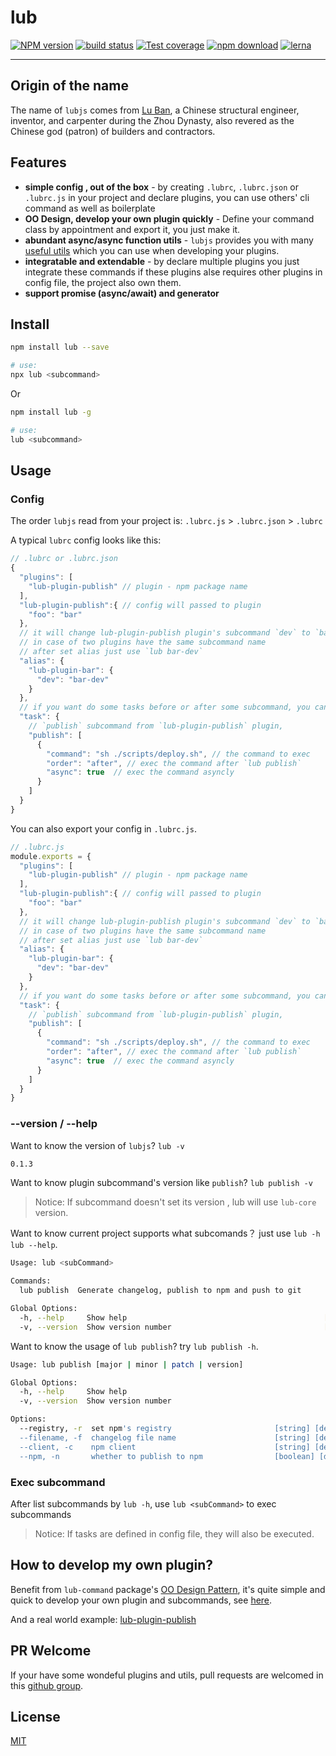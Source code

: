 # lub

[![NPM version][npm-image]][npm-url]
[![build status][travis-image]][travis-url] 
[![Test coverage][codecov-image]][codecov-url] 
[![npm download][download-image]][download-url]
[![lerna](https://img.shields.io/badge/maintained%20with-lerna-cc00ff.svg)](https://lerna.js.org/)

[npm-image]: https://img.shields.io/npm/v/lub.svg?style=flat-square
[npm-url]: https://npmjs.org/package/lub
[travis-image]: https://img.shields.io/travis/lubjs/lub.svg?style=flat-square
[travis-url]: https://travis-ci.org/lubjs/lub
[codecov-image]: https://codecov.io/gh/lubjs/lub/branch/master/graph/badge.svg
[codecov-url]: https://codecov.io/gh/lubjs/lub
[download-image]: https://img.shields.io/npm/dm/lub.svg?style=flat-square
[download-url]: https://npmjs.org/package/lub

---

## Origin of the name

The name of `lubjs` comes from [Lu Ban](https://en.wikipedia.org/wiki/Lu_Ban), a Chinese structural engineer, inventor, and carpenter during the Zhou Dynasty, also revered as the Chinese god (patron) of builders and contractors.

## Features
- **simple config , out of the box** - by creating `.lubrc`, `.lubrc.json` or `.lubrc.js` in your project and declare plugins, you can use others' cli command as well as boilerplate
- **OO Design, develop your own plugin quickly** - Define your command class by appointment and export it, you just make it.
- **abundant async/async function utils** - `lubjs` provides you with many [useful utils](https://github.com/lubjs/lub/tree/master/packages/lub-api) which you can use when developing your plugins.
- **integratable and extendable** - by declare multiple plugins you just integrate these commands if these plugins alse requires other plugins in config file, the project also own them.
- **support promise (async/await) and generator**

## Install

```bash
npm install lub --save

# use:
npx lub <subcommand>
```

Or
```bash
npm install lub -g

# use: 
lub <subcommand>
```

## Usage

### Config

The order `lubjs` read from your project is: `.lubrc.js` > `.lubrc.json` > `.lubrc`

A typical `lubrc` config looks like this:

```javascript
// .lubrc or .lubrc.json
{
  "plugins": [
    "lub-plugin-publish" // plugin - npm package name
  ],
  "lub-plugin-publish":{ // config will passed to plugin
    "foo": "bar"
  },
  // it will change lub-plugin-publish plugin's subcommand `dev` to `bar-dev`
  // in case of two plugins have the same subcommand name
  // after set alias just use `lub bar-dev`
  "alias": {
    "lub-plugin-bar": {
      "dev": "bar-dev"
    }
  },
  // if you want do some tasks before or after some subcommand, you can define your tasks
  "task": {
    // `publish` subcommand from `lub-plugin-publish` plugin,
    "publish": [
      {
        "command": "sh ./scripts/deploy.sh", // the command to exec
        "order": "after", // exec the command after `lub publish`
        "async": true  // exec the command asyncly
      }
    ]
  }
}
```

You can also export your config in `.lubrc.js`.

```javascript
// .lubrc.js
module.exports = {
  "plugins": [
    "lub-plugin-publish" // plugin - npm package name
  ],
  "lub-plugin-publish":{ // config will passed to plugin
    "foo": "bar"
  },
  // it will change lub-plugin-publish plugin's subcommand `dev` to `bar-dev`
  // in case of two plugins have the same subcommand name
  // after set alias just use `lub bar-dev`
  "alias": {
    "lub-plugin-bar": {
      "dev": "bar-dev"
    }
  },
  // if you want do some tasks before or after some subcommand, you can define your tasks
  "task": {
    // `publish` subcommand from `lub-plugin-publish` plugin,
    "publish": [
      {
        "command": "sh ./scripts/deploy.sh", // the command to exec
        "order": "after", // exec the command after `lub publish`
        "async": true  // exec the command asyncly
      }
    ]
  }
}
```

### --version / --help

Want to know the version of `lubjs`? `lub -v`

```bash
0.1.3
```

Want to know plugin subcommand's version like `publish`? `lub publish -v`

> Notice: If subcommand doesn't set its version ,  lub will use `lub-core` version.

Want to know current project supports what subcomands？ just use `lub -h` `lub --help`.

```bash
Usage: lub <subCommand>

Commands:
  lub publish  Generate changelog, publish to npm and push to git

Global Options:
  -h, --help     Show help                                            [boolean]
  -v, --version  Show version number                                  [boolean]
```

Want to know the usage of `lub publish`? try `lub publish -h`.
```bash
Usage: lub publish [major | minor | patch | version]

Global Options:
  -h, --help     Show help                                                                                     [boolean]
  -v, --version  Show version number                                                                           [boolean]

Options:
  --registry, -r  set npm's registry                       [string] [default: "https://registry.npmjs.org"]
  --filename, -f  changelog file name                      [string] [default: "CHANGELOG"]
  --client, -c    npm client                               [string] [default: "npm"]
  --npm, -n       whether to publish to npm                [boolean] [default: true]
```

### Exec subcommand

After list subcommands by `lub -h`, use `lub <subCommand>` to exec subcommands

> Notice: If tasks are defined in config file, they will also be executed.

## How to develop my own plugin? 

Benefit from `lub-command` package's [OO Design Pattern](https://en.wikipedia.org/wiki/Object-oriented_design), it's quite simple and quick to develop your own plugin and subcommands, see [here](https://github.com/lubjs/lub/tree/master/packages/lub-command).

And a real world example: [lub-plugin-publish](https://github.com/lubjs/lub-plugin-publish)

## PR Welcome

If your have some wondeful plugins and utils, pull requests are welcomed in this [github group](https://github.com/lubjs).


## License

[MIT](LICENSE)
